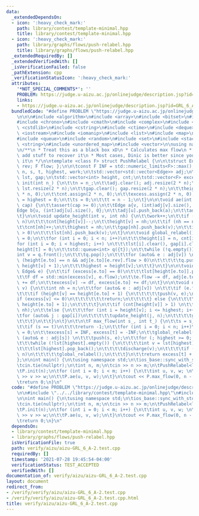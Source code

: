 ```yaml
---
data:
  _extendedDependsOn:
  - icon: ':heavy_check_mark:'
    path: library/contest/template-minimal.hpp
    title: library/contest/template-minimal.hpp
  - icon: ':heavy_check_mark:'
    path: library/graphs/flows/push-relabel.hpp
    title: library/graphs/flows/push-relabel.hpp
  _extendedRequiredBy: []
  _extendedVerifiedWith: []
  _isVerificationFailed: false
  _pathExtension: cpp
  _verificationStatusIcon: ':heavy_check_mark:'
  attributes:
    '*NOT_SPECIAL_COMMENTS*': ''
    PROBLEM: https://judge.u-aizu.ac.jp/onlinejudge/description.jsp?id=GRL_6_A
    links:
    - https://judge.u-aizu.ac.jp/onlinejudge/description.jsp?id=GRL_6_A
  bundledCode: "#define PROBLEM \"https://judge.u-aizu.ac.jp/onlinejudge/description.jsp?id=GRL_6_A\"\
    \n\n\n#include <algorithm>\n#include <array>\n#include <bitset>\n#include <cassert>\n\
    #include <chrono>\n#include <cmath>\n#include <complex>\n#include <cstdio>\n#include\
    \ <cstdlib>\n#include <cstring>\n#include <ctime>\n#include <deque>\n#include\
    \ <iostream>\n#include <iomanip>\n#include <list>\n#include <map>\n#include <numeric>\n\
    #include <queue>\n#include <random>\n#include <set>\n#include <stack>\n#include\
    \ <string>\n#include <unordered_map>\n#include <vector>\n\nusing namespace std;\n\
    \n/**\n * Treat this as a black box xD\n * Calculates max flow\n * You can probably\
    \ add stuff to recover it\n * Most cases, Dinic is better since you understand\
    \ it\n */\n\ntemplate <class F> struct PushRelabel {\n\n\tstruct Edge { int to,\
    \ rev; F flow; };\n\n\tconst F INF = std::numeric_limits<F>::max();  \n\n\tint\
    \ n, s, t, highest, work;\n\tstd::vector<std::vector<Edge>> adj;\n\tstd::vector<std::vector<int>>\
    \ lst, gap;\n\tstd::vector<int> height, cnt;\n\tstd::vector<F> excess;\n\n\tvoid\
    \ init(int n_) {\n\t\tn = n_;\n\t\tadj.clear(); adj.resize(2 * n);\n\t\tlst.clear();\
    \ lst.resize(2 * n);\n\t\tgap.clear(); gap.resize(2 * n);\n\t\theight.assign(2\
    \ * n, 0);\n\t\tcnt.assign(2 * n, 0);\n\t\texcess.assign(2 * n, 0);\n\t\twork\
    \ = highest = 0;\n\t\ts = 0;\n\t\tt = n - 1;\n\t}\n\n\tvoid ae(int u, int v, F\
    \ cap) {\n\t\tassert(cap >= 0);\n\t\tEdge a{v, (int)adj[v].size(), cap};\n\t\t\
    Edge b{u, (int)adj[u].size(), 0};\n\t\tadj[u].push_back(a);\n\t\tadj[v].push_back(b);\n\
    \t}\n\n\tvoid update_height(int v, int nh) {\n\t\twork++;\n\t\tif (height[v] !=\
    \ n)\n\t\t\tcnt[height[v]]--;\n\t\theight[v] = nh;\n\t\tif (nh == n)\n\t\t\treturn;\n\
    \t\tcnt[nh]++;\n\t\thighest = nh;\n\t\tgap[nh].push_back(v);\n\t\tif (excess[v]\
    \ > 0)\n\t\t\tlst[nh].push_back(v);\n\t}\n\n\tvoid global_relabel() {\n\t\twork\
    \ = 0;\n\t\tfor (int i = 0; i < n; i++)\n\t\t\theight[i] = n, cnt[i] = 0;\n\t\t\
    for (int i = 0; i < highest; i++) \n\t\t\tlst[i].clear(), gap[i].clear();\n\t\t\
    height[t] = 0;\n\t\tstd::queue<int> q({t});\n\t\twhile (!q.empty()) {\n\t\t\t\
    int v = q.front();\n\t\t\tq.pop();\n\t\t\tfor (auto& e : adj[v]) \n\t\t\t\tif\
    \ (height[e.to] == n && adj[e.to][e.rev].flow > 0)\n\t\t\t\t\tq.push(e.to), update_height(e.to,\
    \ height[v] + 1);\n\t\t\thighest = height[v];\n\t\t}\n\t}\n\n\tvoid push(int v,\
    \ Edge& e) {\n\t\tif (excess[e.to] == 0)\n\t\t\tlst[height[e.to]].push_back(e.to);\n\
    \t\tF df = std::min(excess[v], e.flow);\n\t\te.flow -= df, adj[e.to][e.rev].flow\
    \ += df;\n\t\texcess[v] -= df, excess[e.to] += df;\n\t}\n\n\tvoid discharge(int\
    \ v) {\n\t\tint nh = n;\n\t\tfor (auto& e : adj[v]) \n\t\t\tif (e.flow > 0)\n\t\
    \t\t\tif (height[v] == height[e.to] + 1) {\n\t\t\t\t\tpush(v, e);\n\t\t\t\t\t\
    if (excess[v] <= 0)\n\t\t\t\t\t\treturn;\n\t\t\t\t} else {\n\t\t\t\t\tnh = std::min(nh,\
    \ height[e.to] + 1);\n\t\t\t\t}\n\t\tif (cnt[height[v]] > 1) \n\t\t\tupdate_height(v,\
    \ nh);\n\t\telse {\n\t\t\tfor (int i = height[v]; i <= highest; i++) {\n\t\t\t\
    \tfor (auto& j : gap[i])\n\t\t\t\t\tupdate_height(j, n);\n\t\t\t\tgap[i].clear();\n\
    \t\t\t}\n\t\t}\n\t}\n\t\n\tF max_flow(int s_, int t_) {\n\t\ts = s_, t = t_;\n\
    \t\tif (s == t)\n\t\t\treturn -1;\n\t\tfor (int i = 0; i < n; i++)\n\t\t\texcess[i]\
    \ = 0;\n\t\texcess[s] = INF, excess[t] = -INF;\n\t\tglobal_relabel();\n\t\tfor\
    \ (auto& e : adj[s]) \n\t\t\tpush(s, e);\n\t\tfor (; highest >= 0; highest--)\n\
    \t\t\twhile (!lst[highest].empty()) {\n\t\t\t\tint v = lst[highest].back();\n\t\
    \t\t\tlst[highest].pop_back();\n\t\t\t\tdischarge(v);\n\t\t\t\tif (work > 4 *\
    \ n)\n\t\t\t\t\tglobal_relabel();\n\t\t\t}\n\t\treturn excess[t] + INF;\n\t}\n\
    };\n\nint main() {\n\tusing namespace std;\n\tios_base::sync_with_stdio(false);\n\
    \tcin.tie(nullptr);\n\tint n, m;\n\tcin >> n >> m;\n\tPushRelabel<long long> P;\n\
    \tP.init(n);\n\tfor (int i = 0; i < m; i++) {\n\t\tint u, v, w; \n\t\tcin >> u\
    \ >> v >> w;\n\t\tP.ae(u, v, w);\n\t}\n\tcout << P.max_flow(0, n - 1) << '\\n';\n\
    \treturn 0;\n}\n"
  code: "#define PROBLEM \"https://judge.u-aizu.ac.jp/onlinejudge/description.jsp?id=GRL_6_A\"\
    \n\n#include \"../../library/contest/template-minimal.hpp\"\n#include \"../../library/graphs/flows/push-relabel.hpp\"\
    \n\nint main() {\n\tusing namespace std;\n\tios_base::sync_with_stdio(false);\n\
    \tcin.tie(nullptr);\n\tint n, m;\n\tcin >> n >> m;\n\tPushRelabel<long long> P;\n\
    \tP.init(n);\n\tfor (int i = 0; i < m; i++) {\n\t\tint u, v, w; \n\t\tcin >> u\
    \ >> v >> w;\n\t\tP.ae(u, v, w);\n\t}\n\tcout << P.max_flow(0, n - 1) << '\\n';\n\
    \treturn 0;\n}\n"
  dependsOn:
  - library/contest/template-minimal.hpp
  - library/graphs/flows/push-relabel.hpp
  isVerificationFile: true
  path: verify/aizu/aizu-GRL_6_A-2.test.cpp
  requiredBy: []
  timestamp: '2021-07-28 19:45:54-04:00'
  verificationStatus: TEST_ACCEPTED
  verifiedWith: []
documentation_of: verify/aizu/aizu-GRL_6_A-2.test.cpp
layout: document
redirect_from:
- /verify/verify/aizu/aizu-GRL_6_A-2.test.cpp
- /verify/verify/aizu/aizu-GRL_6_A-2.test.cpp.html
title: verify/aizu/aizu-GRL_6_A-2.test.cpp
---
```

